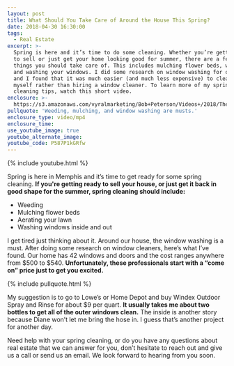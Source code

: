 ```yaml
---
layout: post
title: What Should You Take Care of Around the House This Spring?
date: 2018-04-30 16:30:00
tags:
  - Real Estate
excerpt: >-
  Spring is here and it’s time to do some cleaning. Whether you’re getting ready
  to sell or just get your home looking good for summer, there are a few simple
  things you should take care of. This includes mulching flower beds, weeding,
  and washing your windows. I did some research on window washing for our house,
  and I found that it was much easier (and much less expensive) to clean them
  myself rather than hiring a window cleaner. To learn more of my spring
  cleaning tips, watch this short video.
enclosure: >-
  https://s3.amazonaws.com/vyralmarketing/Bob+Peterson/Videos+/2018/The+Peterson+Team-+Spring+Clean+Up.mp4
pullquote: 'Weeding, mulching, and window washing are musts.'
enclosure_type: video/mp4
enclosure_time:
use_youtube_image: true
youtube_alternate_image:
youtube_code: P587P1kGRfw
---
```


{% include youtube.html %}

Spring is here in Memphis and it’s time to get ready for some spring cleaning. **If you're getting ready to sell your house, or just get it back in good shape for the summer, spring cleaning should include:**

* Weeding
* Mulching flower beds
* Aerating your lawn
* Washing windows inside and out

I get tired just thinking about it. Around our house, the window washing is a must. After doing some research on window cleaners, here’s what I’ve found. Our home has 42 windows and doors and the cost ranges anywhere from $500 to $540. **Unfortunately, these professionals start with a “come on” price just to get you excited.**

{% include pullquote.html %}

My suggestion is to go to Lowe’s or Home Depot and buy Windex Outdoor Spray and Rinse for about $9 per quart. **It usually takes me about two bottles to get all of the outer windows clean.** The inside is another story because Diane won’t let me bring the hose in. I guess that’s another project for another day.

Need help with your spring cleaning, or do you have any questions about real estate that we can answer for you, don’t hesitate to reach out and give us a call or send us an email. We look forward to hearing from you soon.